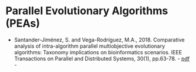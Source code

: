 # Parallel Evolutionary Algorithms (PEAs)

* Santander-Jiménez, S. and Vega-Rodríguez, M.A., 2018. Comparative analysis of intra-algorithm parallel multiobjective evolutionary algorithms: Taxonomy implications on bioinformatics scenarios. IEEE Transactions on Parallel and Distributed Systems, 30(1), pp.63-78. - [pdf](https://ieeexplore.ieee.org/abstract/document/8409336) -
